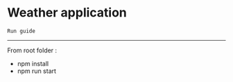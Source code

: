 # Weather application

    Run guide
----------------

From root folder :
-   npm install
-   npm run start